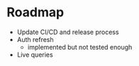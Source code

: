 # Roadmap

- Update CI/CD and release process
- Auth refresh
  - implemented but not tested enough
- Live queries
